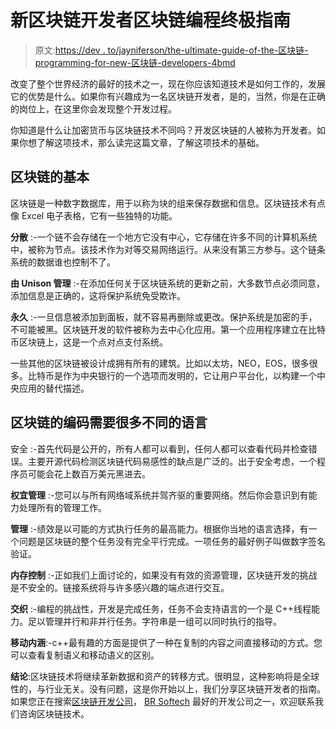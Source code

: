 # 新区块链开发者区块链编程终极指南

> 原文:[https://dev . to/jayniferson/the-ultimate-guide-of-the-区块链-programming-for-new-区块链-developers-4bmd](https://dev.to/jayniferson/the-ultimate-guide-of-blockchain-programming-for-new-blockchain-developers-4bmd)

改变了整个世界经济的最好的技术之一，现在你应该知道技术是如何工作的，发展它的优势是什么。如果你有兴趣成为一名区块链开发者，是的，当然，你是在正确的岗位上，在这里你会发现整个开发过程。

你知道是什么让加密货币与区块链技术不同吗？开发区块链的人被称为开发者。如果你想了解这项技术，那么读完这篇文章，了解这项技术的基础。

## [](#basic-of-blockchain)区块链的基本

区块链是一种数字数据库，用于以称为块的组来保存数据和信息。区块链技术有点像 Excel 电子表格，它有一些独特的功能。

**分散** :-一个链不会存储在一个地方它没有中心，它存储在许多不同的计算机系统中，被称为节点。该技术作为对等交易网络运行。从来没有第三方参与。这个链条系统的数据谁也控制不了。

**由 Unison 管理** :-在添加任何关于区块链系统的更新之前，大多数节点必须同意，添加信息是正确的，这将保护系统免受欺诈。

**永久** :-一旦信息被添加到面板，就不容易再删除或更改。保护系统是加密的手，不可能被黑。区块链开发的软件被称为去中心化应用。第一个应用程序建立在比特币区块链上，这是一个点对点支付系统。

一些其他的区块链被设计成拥有所有的建筑。比如以太坊，NEO，EOS，很多很多。比特币是作为中央银行的一个选项而发明的，它让用户平台化，以构建一个中央应用的替代描述。

## [](#the-coding-of-blockchain-needs-many-different-languages)区块链的编码需要很多不同的语言

安全 :-首先代码是公开的，所有人都可以看到，任何人都可以查看代码并检查错误。主要开源代码检测区块链代码易感性的缺点是广泛的。出于安全考虑，一个程序员可能会花上数百万美元黑进去。

**权宜管理** :-您可以与所有网络域系统并驾齐驱的重要网络。然后你会意识到有能力处理所有的管理工作。

**管理** :-绩效是以可能的方式执行任务的最高能力。根据你当地的语言选择，有一个问题是区块链的整个任务没有完全平行完成。一项任务的最好例子叫做数字签名验证。

**内存控制** :-正如我们上面讨论的，如果没有有效的资源管理，区块链开发的挑战是不安全的。链接系统将与许多感兴趣的端点进行交互。

**交织** :-编程的挑战性，开发是完成任务，任务不会支持语言的一个是 C++线程能力。足以管理并行和非并行任务。字符串是一组可以同时执行的指导。

**移动内涵**:-c++最有趣的方面是提供了一种在复制的内容之间直接移动的方式。您可以查看复制语义和移动语义的区别。

**结论**:区块链技术将继续革新数据和资产的转移方式。很明显，这种影响将是全球性的，与行业无关。没有问题，这是你开始以上，我们分享区块链开发者的指南。如果您正在搜索[区块链开发公司](https://www.brsoftech.com/blockchain-development-services.html)， [BR Softech](https://www.brsoftech.com/) 最好的开发公司之一，欢迎联系我们咨询区块链技术。
